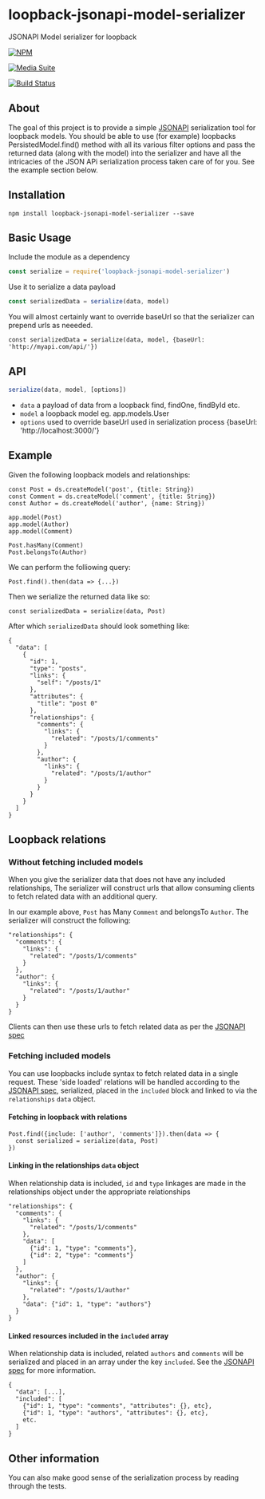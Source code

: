 # loopback-jsonapi-model-serializer

JSONAPI Model serializer for loopback

[![NPM](https://nodei.co/npm/loopback-jsonapi-model-serializer.png?downloads=true&stars=true)](https://nodei.co/npm/loopback-jsonapi-model-serializer/)

[![Media Suite](https://mediasuite.co.nz/ms-badge.png)](https://mediasuite.co.nz)

[![Build Status](https://travis-ci.org/digitalsadhu/loopback-jsonapi-model-serializer.svg?branch=master)](https://travis-ci.org/digitalsadhu/loopback-jsonapi-model-serializer)

## About

The goal of this project is to provide a simple [JSONAPI](http://jsonapi.org/) serialization tool for loopback models.
You should be able to use (for example) loopbacks PersistedModel.find() method with all its various filter options
and pass the returned data (along with the model) into the serializer and have all the intricacies of
the JSON APi serialization process taken care of for you. See the example section below.

## Installation

```
npm install loopback-jsonapi-model-serializer --save
```

## Basic Usage

Include the module as a dependency
```js
const serialize = require('loopback-jsonapi-model-serializer')
```

Use it to serialize a data payload
```js
const serializedData = serialize(data, model)
```

You will almost certainly want to override baseUrl so that the serializer can prepend
urls as neeeded.

```
const serializedData = serialize(data, model, {baseUrl: 'http://myapi.com/api/'})
```

## API

```js
serialize(data, model, [options])
```

- `data` a payload of data from a loopback find, findOne, findById etc.
- `model` a loopback model eg. app.models.User
- `options` used to override baseUrl used in serialization process {baseUrl: 'http://localhost:3000/'}

## Example

Given the following loopback models and relationships:

```
const Post = ds.createModel('post', {title: String})
const Comment = ds.createModel('comment', {title: String})
const Author = ds.createModel('author', {name: String})

app.model(Post)
app.model(Author)
app.model(Comment)

Post.hasMany(Comment)
Post.belongsTo(Author)
```

We can perform the folliowing query:

```
Post.find().then(data => {...})
```

Then we serialize the returned data like so:

```
const serializedData = serialize(data, Post)
```

After which `serializedData` should look something like:

```
{
  "data": [
    {
      "id": 1,
      "type": "posts",
      "links": {
        "self": "/posts/1"
      },
      "attributes": {
        "title": "post 0"
      },
      "relationships": {
        "comments": {
          "links": {
            "related": "/posts/1/comments"
          }
        },
        "author": {
          "links": {
            "related": "/posts/1/author"
          }
        }
      }
    }
  ]
}
```

## Loopback relations

### Without fetching included models

When you give the serializer data that does not have any included relationships,
The serializer will construct urls that allow consuming clients to fetch related
data with an additional query.

In our example above, `Post` has Many `Comment` and belongsTo `Author`. The serializer
will construct the following:

```
"relationships": {
  "comments": {
    "links": {
      "related": "/posts/1/comments"
    }
  },
  "author": {
    "links": {
      "related": "/posts/1/author"
    }
  }
}
```

Clients can then use these urls to fetch related data as per the [JSONAPI spec](http://jsonapi.org/)

### Fetching included models

You can use loopbacks include syntax to fetch related data in a single request.
These 'side loaded' relations will be handled according to the [JSONAPI spec](http://jsonapi.org/),
serialized, placed in the `included` block and linked to via the `relationships` `data` object.

#### Fetching in loopback with relations

```
Post.find({include: ['author', 'comments']}).then(data => {
  const serialized = serialize(data, Post)
})
```

#### Linking in the relationships `data` object

When relationship data is included, `id` and `type` linkages are made
in the relationships object under the appropriate relationships

```
"relationships": {
  "comments": {
    "links": {
      "related": "/posts/1/comments"
    },
    "data": [
      {"id": 1, "type": "comments"},
      {"id": 2, "type": "comments"}
    ]
  },
  "author": {
    "links": {
      "related": "/posts/1/author"
    },
    "data": {"id": 1, "type": "authors"}
  }
}
```

#### Linked resources included in the `included` array

When relationship data is included, related `authors` and `comments` will be serialized
and placed in an array under the key `included`. See the [JSONAPI spec](http://jsonapi.org/) for more
information.

```
{
  "data": [...],
  "included": [
    {"id": 1, "type": "comments", "attributes": {}, etc},
    {"id": 1, "type": "authors", "attributes": {}, etc},
    etc.
  ]
}
```

## Other information

You can also make good sense of the serialization process by reading through the tests.